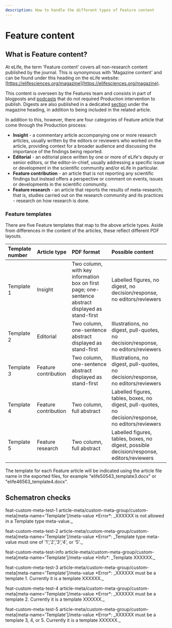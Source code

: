 ```yaml
---
description: How to handle the different types of Feature content
---
```


# Feature content

## What is Feature content?

At eLife, the term 'Feature content' covers all non-research content published by the journal. This is synonymous with 'Magazine content' and can be found under this heading on the eLife website: [https://elifesciences.org/magazine](https://elifesciences.org/magazine).

This content is overseen by the Features team and consists in part of blogposts and [podcasts](https://elifesciences.org/podcast) that do not required Production intervention to publish. Digests are also published in a dedicated [section](https://elifesciences.org/digests) under the magazine heading, in addition to being included in the related article.

In addition to this, however, there are four categories of Feature article that come through the Production process:

* **Insight** - a commentary article accompanying one or more research articles, usually written by the editors or reviewers who worked on the article, providing context for a broader audience and discussing the importance of the findings being reported.
* **Editorial** - an editorial piece written by one or more of eLife's deputy or senior editors, or the editor-in-chief, usually addressing a specific issue or development in the scientific community and/or eLife in particular.
* **Feature contribution** - an article that is not reporting any scientific findings but instead offers a perspective or comment on events, issues or developments in the scientific community.
* **Feature research** - an article that reports the results of meta-research; that is, studies carried out on the research community and its practices - research on how research is done. 

### Feature templates

There are five Feature templates that map to the above article types. Aside from differences in the content of the articles, these reflect different PDF layouts.

| Template number | Article type | PDF format | Possible content |
| :--- | :--- | :--- | :--- |
| Template 1 | Insight | Two column, with key information box on first page; one-sentence abstract displayed as stand-first | Labelled figures, no digest, no decision/response, no editors/reviewers |
| Template 2 | Editorial | Two column, one-sentence abstract displayed as stand-first | Illustrations, no digest, pull-quotes, no decision/response, no editors/reviewers |
| Template 3 | Feature contribution | Two column, one-sentence abstract displayed as stand-first | Illustrations, no digest, pull-quotes, no decision/response, no editors/reviewers |
| Template 4 | Feature contribution | Two column, full abstract | Labelled figures, tables, boxes, no digest, pull-quotes, no decision/response, no editors/reviewers |
| Template 5 | Feature research | Two column, full abstract | Labelled figures, tables, boxes, no digest, possible decision/response, editors/reviewers |

The template for each Feature article will be indicated using the article file name in the exported files, for example "elife50543\_template3.docx" or "elife46563\_template4.docx".





## Schematron checks



feat-custom-meta-test-1	article-meta/custom-meta-group/custom-meta\[meta-name='Template'\]/meta-value	\*Error\*: \_XXXXXX is not allowed in a Template type meta-value.\_

feat-custom-meta-test-2	article-meta/custom-meta-group/custom-meta\[meta-name='Template'\]/meta-value	\*Error\*: \_Template type meta-value must one of '1','2','3','4', or '5'.\_

feat-custom-meta-test-info	article-meta/custom-meta-group/custom-meta\[meta-name='Template'\]/meta-value	\*Info\*: \_Template XXXXXX.\_

feat-custom-meta-test-3	article-meta/custom-meta-group/custom-meta\[meta-name='Template'\]/meta-value	\*Error\*: \_XXXXXX must be a template 1. Currently it is a template XXXXXX.\_

feat-custom-meta-test-4	article-meta/custom-meta-group/custom-meta\[meta-name='Template'\]/meta-value	\*Error\*: \_XXXXXX must be a template 2. Currently it is a template XXXXXX.\_

feat-custom-meta-test-5	article-meta/custom-meta-group/custom-meta\[meta-name='Template'\]/meta-value	\*Error\*: \_XXXXXX must be a template 3, 4, or 5. Currently it is a template XXXXXX.\_





